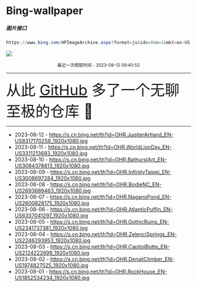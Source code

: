 # Bing-wallpaper

##### 图片接口

```powershell
https://www.bing.com/HPImageArchive.aspx?format=js&idx=0&n=1&mkt=en-US
```

 ![](https://s.cn.bing.net/th?id=OHR.JupiterArtland_EN-US8317170258_1920x1080.jpg)

<p align='center' >
    <small>
        最近一次爬取时间 - 2023-08-12 09:40:52
    </small>
    <br>
    <hr>
    <font size=7>
        <small>
           从此 <a href='https://github.com/'>GitHub</a> 多了一个无聊至极的仓库  🍳
        </small>
    </font>
    <hr>
</p>


- 2023-08-12 - https://s.cn.bing.net/th?id=OHR.JupiterArtland_EN-US8317170258_1920x1080.jpg 
- 2023-08-11 - https://s.cn.bing.net/th?id=OHR.WorldLionDay_EN-US3311213683_1920x1080.jpg 
- 2023-08-10 - https://s.cn.bing.net/th?id=OHR.BathurstArt_EN-US3084378813_1920x1080.jpg 
- 2023-08-09 - https://s.cn.bing.net/th?id=OHR.InfinityTaipei_EN-US3008697284_1920x1080.jpg 
- 2023-08-08 - https://s.cn.bing.net/th?id=OHR.BodieNC_EN-US2693689463_1920x1080.jpg 
- 2023-08-07 - https://s.cn.bing.net/th?id=OHR.NaganoPond_EN-US2600828175_1920x1080.jpg 
- 2023-08-06 - https://s.cn.bing.net/th?id=OHR.AtlanticPuffin_EN-US6337041297_1920x1080.jpg 
- 2023-08-05 - https://s.cn.bing.net/th?id=OHR.GothicRuins_EN-US2341737381_1920x1080.jpg 
- 2023-08-04 - https://s.cn.bing.net/th?id=OHR.ZelenciSprings_EN-US2246293953_1920x1080.jpg 
- 2023-08-03 - https://s.cn.bing.net/th?id=OHR.CapitolButte_EN-US2124222699_1920x1080.jpg 
- 2023-08-02 - https://s.cn.bing.net/th?id=OHR.DenaliClimber_EN-US1974827525_1920x1080.jpg 
- 2023-08-01 - https://s.cn.bing.net/th?id=OHR.RockHouse_EN-US1852534234_1920x1080.jpg 
